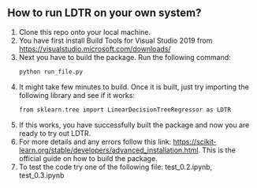 
## How to run LDTR on your own system?

1. Clone this repo onto your local machine.
2. You have first install Build Tools for Visual Studio 2019 from https://visualstudio.microsoft.com/downloads/
3. Next you have to build the package. Run the following command:
    ```sh
    python run_file.py
    ```
4. It might take few minutes to build. Once it is built, just try importing the following library and see if it works:
    ```sh
    from sklearn.tree import LinearDecisionTreeRegressor as LDTR
    ```
5. If this works, you have successfully built the package and now you are ready to try out LDTR. 
6. For more details and any errors follow this link: https://scikit-learn.org/stable/developers/advanced_installation.html. 
   This is the official guide on how to build the package.
7. To test the code try one of the following file: test_0.2.ipynb, test_0.3.ipynb
